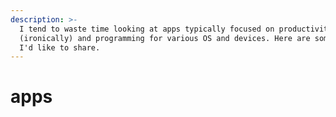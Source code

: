 ```yaml
---
description: >-
  I tend to waste time looking at apps typically focused on productivity
  (ironically) and programming for various OS and devices. Here are some of what
  I'd like to share.
---
```


# apps


